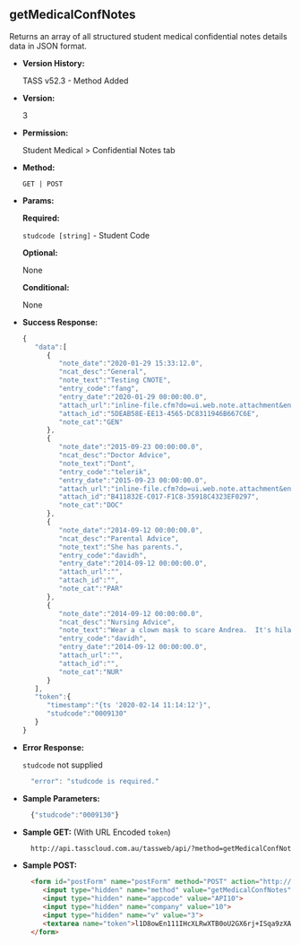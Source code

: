 **getMedicalConfNotes**
----
  Returns an array of all structured student medical confidential notes details data in JSON format.
  
* **Version History:**

  TASS v52.3 - Method Added

* **Version:**

  3

* **Permission:**

  Student Medical > Confidential Notes tab

* **Method:**

  `GET | POST`
  
*  **Params:**

   **Required:**
 
   `studcode [string]` - Student Code

   **Optional:**

   None

   **Conditional:**

   None

* **Success Response:**

    ```javascript
    { 
       "data":[ 
          { 
             "note_date":"2020-01-29 15:33:12.0",
             "ncat_desc":"General",
             "note_text":"Testing CNOTE",
             "entry_code":"fang",
             "entry_date":"2020-01-29 00:00:00.0",
             "attach_url":"inline-file.cfm?do=ui.web.note.attachment&entity_code=0009130&entity_type=M&note_cat=GEN&note_date=2020-01-29 15:33:12.0&notetype=confidential",
             "attach_id":"5DEAB58E-EE13-4565-DC8311946B667C6E",
             "note_cat":"GEN"
          },
          { 
             "note_date":"2015-09-23 00:00:00.0",
             "ncat_desc":"Doctor Advice",
             "note_text":"Dont",
             "entry_code":"telerik",
             "entry_date":"2015-09-23 00:00:00.0",
             "attach_url":"inline-file.cfm?do=ui.web.note.attachment&entity_code=0009130&entity_type=M&note_cat=DOC&note_date=2015-09-23 00:00:00.0&notetype=confidential",
             "attach_id":"B411832E-C017-F1C8-35918C4323EF0297",
             "note_cat":"DOC"
          },
          { 
             "note_date":"2014-09-12 00:00:00.0",
             "ncat_desc":"Parental Advice",
             "note_text":"She has parents.",
             "entry_code":"davidh",
             "entry_date":"2014-09-12 00:00:00.0",
             "attach_url":"",
             "attach_id":"",
             "note_cat":"PAR"
          },
          { 
             "note_date":"2014-09-12 00:00:00.0",
             "ncat_desc":"Nursing Advice",
             "note_text":"Wear a clown mask to scare Andrea.  It's hilarious.",
             "entry_code":"davidh",
             "entry_date":"2014-09-12 00:00:00.0",
             "attach_url":"",
             "attach_id":"",
             "note_cat":"NUR"
          }
       ],
       "token":{ 
          "timestamp":"{ts '2020-02-14 11:14:12'}",
          "studcode":"0009130"
       }
    }
    ```
 
* **Error Response:**

    `studcode` not supplied
    ```javascript
      "error": "studcode is required."
    ```

* **Sample Parameters:**

  ```javascript
    {"studcode":"0009130"}
  ```

* **Sample GET:** (With URL Encoded `token`)

  ```HTML
    http://api.tasscloud.com.au/tassweb/api/?method=getMedicalConfNotes&appcode=API10&company=10&v=3&token=l1D8owEn111IHcXLRwXTB0oU2GX6rj%2BISqa9zXA8We3J3mwgjW5pdUvFK3%2FIZ4mJ4bMyfKTmEoup%2B3tTE9GeLQ%3D%3D
  ```
  
* **Sample POST:**

  ```HTML
    <form id="postForm" name="postForm" method="POST" action="http://api.tasscloud.com.au/tassweb/api/">
       <input type="hidden" name="method" value="getMedicalConfNotes">
       <input type="hidden" name="appcode" value="API10">
       <input type="hidden" name="company" value="10">
       <input type="hidden" name="v" value="3">
       <textarea name="token">l1D8owEn111IHcXLRwXTB0oU2GX6rj+ISqa9zXA8We3J3mwgjW5pdUvFK3/IZ4mJ4bMyfKTmEoup+3tTE9GeLQ==</textarea>
    </form>
  ```